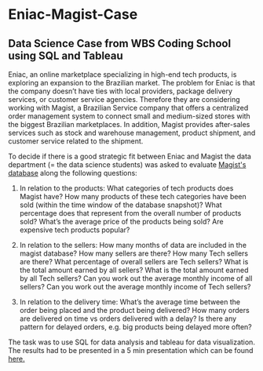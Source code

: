 # Eniac-Magist-Case
## Data Science Case from WBS Coding School using SQL and Tableau

Eniac, an online marketplace specializing in high-end tech products, is exploring an expansion to the Brazilian market. The problem for Eniac is that the company doesn’t have ties with local providers, package delivery services, or customer service agencies. Therefore they are considering working with Magist, a Brazilian Service company that offers a centralized order management system to connect small and medium-sized stores with the biggest Brazilian marketplaces. In addition, Magist provides after-sales services such as stock and warehouse management, product shipment, and customer service related to the shipment.

To decide if there is a good strategic fit between Eniac and Magist the data department (= the data science students) was asked to evaluate [Magist's database](https://drive.google.com/file/d/1E6-R1P3HsWYRFTHTv9iBGm4jKOFYbVaZ/view?usp=drive_link) along the following questions:

1. In relation to the products:
What categories of tech products does Magist have?
How many products of these tech categories have been sold (within the time window of the database snapshot)? What percentage does that represent from the overall number of products sold?
What’s the average price of the products being sold?
Are expensive tech products popular?

2. In relation to the sellers:
How many months of data are included in the magist database?
How many sellers are there? How many Tech sellers are there? What percentage of overall sellers are Tech sellers?
What is the total amount earned by all sellers? What is the total amount earned by all Tech sellers?
Can you work out the average monthly income of all sellers? Can you work out the average monthly income of Tech sellers?

3. In relation to the delivery time:
What’s the average time between the order being placed and the product being delivered?
How many orders are delivered on time vs orders delivered with a delay?
Is there any pattern for delayed orders, e.g. big products being delayed more often?

The task was to use SQL for data analysis and tableau for data visualization. The results had to be presented in a 5 min presentation which can be found [here.](https://docs.google.com/presentation/d/1EmuLLSI3yszvBkb0pa_QeuAzSyv_ZKNUbfI9IRcWSXk/edit?usp=drive_link)

